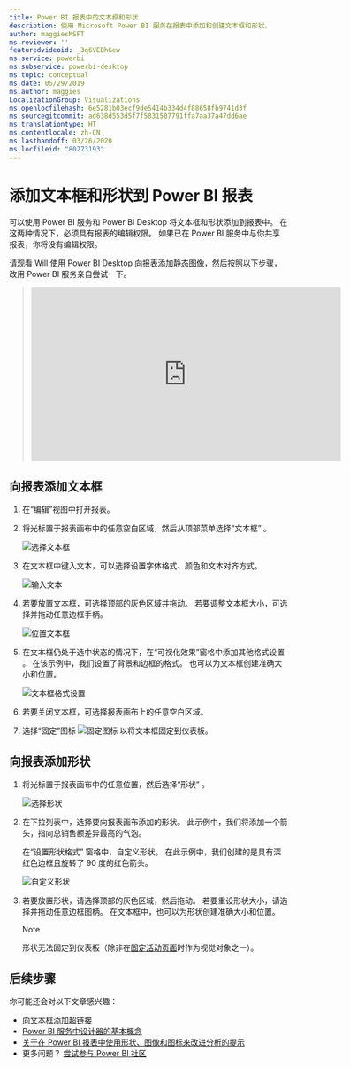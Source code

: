 ```yaml
---
title: Power BI 报表中的文本框和形状
description: 使用 Microsoft Power BI 服务在报表中添加和创建文本框和形状。
author: maggiesMSFT
ms.reviewer: ''
featuredvideoid: _3q6VEBhGew
ms.service: powerbi
ms.subservice: powerbi-desktop
ms.topic: conceptual
ms.date: 05/29/2019
ms.author: maggies
LocalizationGroup: Visualizations
ms.openlocfilehash: 6e5281b03ecf9de5414b334d4f88658fb9741d3f
ms.sourcegitcommit: ad638d553d5f7f5831587791ffa7aa37a47dd6ae
ms.translationtype: HT
ms.contentlocale: zh-CN
ms.lasthandoff: 03/26/2020
ms.locfileid: "80273193"
---
```

# <a name="add-text-boxes-and-shapes-to-power-bi-reports"></a>添加文本框和形状到 Power BI 报表
可以使用 Power BI 服务和 Power BI Desktop 将文本框和形状添加到报表中。 在这两种情况下，必须具有报表的编辑权限。 如果已在 Power BI 服务中与你共享报表，你将没有编辑权限。 

请观看 Will 使用 Power BI Desktop [向报表添加静态图像](/learn/modules/visuals-in-power-bi/12-formatting)，然后按照以下步骤，改用 Power BI 服务亲自尝试一下。
> 
> <iframe width="560" height="315" src="https://www.youtube.com/embed/_3q6VEBhGew" frameborder="0" allowfullscreen></iframe>
> 

## <a name="add-a-text-box-to-a-report"></a>向报表添加文本框
1. 在“编辑”视图中打开报表。

2. 将光标置于报表画布中的任意空白区域，然后从顶部菜单选择“文本框”  。
   
   ![选择文本框](media/power-bi-reports-add-text-and-shapes/pbi_textbox.png)
3. 在文本框中键入文本，可以选择设置字体格式、颜色和文本对齐方式。 
   
   ![输入文本](media/power-bi-reports-add-text-and-shapes/pbi_textbox2new.png)
4. 若要放置文本框，可选择顶部的灰色区域并拖动。 若要调整文本框大小，可选择并拖动任意边框手柄。 
   
   ![位置文本框](media/power-bi-reports-add-text-and-shapes/textboxsmaller.gif)

5. 在文本框仍处于选中状态的情况下，在“可视化效果”窗格中添加其他格式设置  。 在该示例中，我们设置了背景和边框的格式。 也可以为文本框创建准确大小和位置。  

   ![文本框格式设置](media/power-bi-reports-add-text-and-shapes/power-bi-borders.png)

6. 若要关闭文本框，可选择报表画布上的任意空白区域。 

7. 选择“固定”图标  ![固定图标](media/power-bi-reports-add-text-and-shapes/pbi_pintile.png) 以将文本框固定到仪表板。 

## <a name="add-a-shape-to-a-report"></a>向报表添加形状
1. 将光标置于报表画布中的任意位置，然后选择“形状”  。
   
   ![选择形状](media/power-bi-reports-add-text-and-shapes/power-bi-shapes.png)
2. 在下拉列表中，选择要向报表画布添加的形状。 此示例中，我们将添加一个箭头，指向总销售额差异最高的气泡。 
   
   在“设置形状格式”  窗格中，自定义形状。 在此示例中，我们创建的是具有深红色边框且旋转了 90 度的红色箭头。
   
   ![自定义形状](media/power-bi-reports-add-text-and-shapes/power-bi-arrrow.png)
3. 若要放置形状，请选择顶部的灰色区域，然后拖动。 若要重设形状大小，请选择并拖动任意边框图柄。 在文本框中，也可以为形状创建准确大小和位置。

   > [!NOTE]
   > 形状无法固定到仪表板（除非在[固定活动页面](service-dashboard-pin-live-tile-from-report.md)时作为视觉对象之一）。 
   > 
   > 

## <a name="next-steps"></a>后续步骤

你可能还会对以下文章感兴趣：

* [向文本框添加超链接](service-add-hyperlink-to-text-box.md)
* [Power BI 服务中设计器的基本概念](service-basic-concepts.md)
* [关于在 Power BI 报表中使用形状、图像和图标来改进分析的提示](guidance/report-tips-shapes-images-icons.md)
* 更多问题？ [尝试参与 Power BI 社区](https://community.powerbi.com/)
